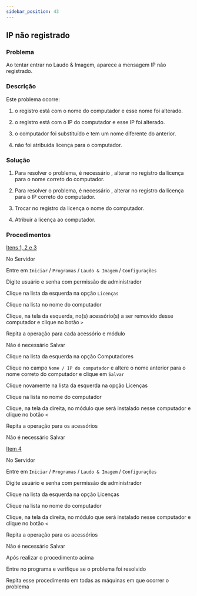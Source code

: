 ```yaml
---
sidebar_position: 43
---
```


## IP não registrado

### Problema

Ao tentar entrar no Laudo & Imagem, aparece a mensagem IP não
registrado.

### Descrição

Este problema ocorre:

1. o registro está com o nome do computador e esse nome foi
alterado.

2. o registro está com o IP do computador e esse IP foi alterado.

3. o computador foi substituído e tem um nome diferente do
anterior.

4. não foi atribuída licença para o computador.

### Solução

1. Para resolver o problema, é necessário , alterar no registro da
licença para o nome correto do computador.

2. Para resolver o problema, é necessário , alterar no registro da
licença para o IP correto do computador.

3. Trocar no registro da licença o nome do computador.

4. Atribuir a licença ao computador.

### Procedimentos

<u>Itens 1, 2 e 3</u>

No Servidor

Entre em `Iniciar` / `Programas` / `Laudo & Imagem` / `Configurações`

Digite usuário e senha com permissão de administrador

Clique na lista da esquerda na opção `Licenças`

Clique na lista no nome do computador

Clique, na tela da esquerda, no(s) acessório(s) a ser removido desse
computador e clique no botão `>`

Repita a operação para cada acessório e módulo

Não é necessário Salvar

Clique na lista da esquerda na opção Computadores

Clique no campo `Nome / IP do computador` e altere o nome anterior
para o nome correto do computador e clique em `Salvar`

Clique novamente na lista da esquerda na opção Licenças

Clique na lista no nome do computador

Clique, na tela da direita, no módulo que será instalado nesse
computador e clique no botão `<`

Repita a operação para os acessórios

Não é necessário Salvar

<u>Item 4</u>

No Servidor

Entre em `Iniciar` / `Programas` / `Laudo & Imagem` / `Configurações`

Digite usuário e senha com permissão de administrador

Clique na lista da esquerda na opção Licenças

Clique na lista no nome do computador

Clique, na tela da direita, no módulo que será instalado nesse
computador e clique no botão `<`

Repita a operação para os acessórios

Não é necessário Salvar

Após realizar o procedimento acima

Entre no programa e verifique se o problema foi resolvido

Repita esse procedimento em todas as máquinas em que ocorrer o
problema